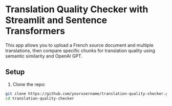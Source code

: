# Translation Quality Checker with Streamlit and Sentence Transformers

This app allows you to upload a French source document and multiple translations, then compare specific chunks for translation quality using semantic similarity and OpenAI GPT.

## Setup

1. Clone the repo:

```bash
git clone https://github.com/yourusername/translation-quality-checker.git
cd translation-quality-checker
